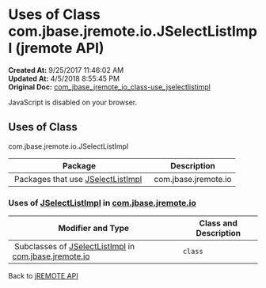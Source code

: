 # Uses of Class com.jbase.jremote.io.JSelectListImpl (jremote API)

**Created At:** 9/25/2017 11:46:02 AM  
**Updated At:** 4/5/2018 8:55:45 PM  
**Original Doc:** [com_jbase_jremote_io_class-use_jselectlistimpl](https://docs.jbase.com/39253-class-use/com_jbase_jremote_io_class-use_jselectlistimpl)  

<!--<br>    try {<br>        if (location.href.indexOf('is-external=true') == -1) {<br>            parent.document.title="Uses of Class com.jbase.jremote.io.JSelectListImpl (jremote   API)";<br>        }<br>    }<br>    catch(err) {<br>    }<br>//-->
JavaScript is disabled on your browser.



<!--<br>  allClassesLink = document.getElementById("allclasses\_navbar\_top");<br>  if(window==top) {<br>    allClassesLink.style.display = "block";<br>  }<br>  else {<br>    allClassesLink.style.display = "none";<br>  }<br>  //-->

## Uses of Class
com.jbase.jremote.io.JSelectListImpl

| Package<br> | Description<br> |
| --- | --- |
 Packages that use [JSelectListImpl](./../../jselectlistimpl-%28jremote---api%29 "class in com.jbase.jremote.io")  | com.jbase.jremote.io<br> |  <br> |






### Uses of [JSelectListImpl](./../../jselectlistimpl-%28jremote---api%29 "class in com.jbase.jremote.io") in [com.jbase.jremote.io](./../../com.jbase.jremote.io-%28jremote---api%29)


| Modifier and Type<br> | Class and Description<br> |
| --- | --- |
 Subclasses of [JSelectListImpl](./../../jselectlistimpl-%28jremote---api%29 "class in com.jbase.jremote.io") in [com.jbase.jremote.io](./../../com.jbase.jremote.io-%28jremote---api%29)  | `class `<br> | `JCursorImpl`<br>A cursor to a jBASE file.<br> |



Back to [jREMOTE API](com_jbase_jremote_package-summary)








